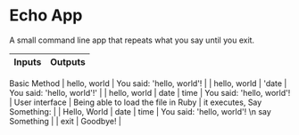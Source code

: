 # Echo App

A small command line app that repeats what you say until you exit.

| Inputs | Outputs     |
| :------------- | :------------- |
Basic Method
| hello, world       | You said: 'hello, world'!       |
| hello, world | 'date | You said: 'hello, world'!' |
| hello, world | date | time | You said: 'hello, world'! |
User interface
| Being able to load the file in Ruby | it executes, Say Something: |
| Hello, World | date | time | You said: 'hello, world'! \n say Something |
| exit | Goodbye! |
